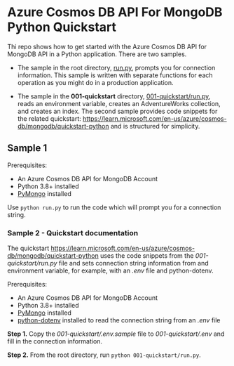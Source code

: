 # Azure Cosmos DB API For MongoDB Python Quickstart

Thi repo shows how to get started with the Azure Cosmos DB API for MongoDB API in a Python application. There are two samples.

* The sample in the root directory, [run.py](run.py), prompts you for connection information. This sample is written with separate functions for each operation as you might do in a production application.

* The sample in the **001-quickstart** directory, [001-quickstart/run.py](/001-quickstart/run.py), reads an environment variable, creates an AdventureWorks collection, and creates an index. The second sample provides code snippets for the related quickstart: https://learn.microsoft.com/en-us/azure/cosmos-db/mongodb/quickstart-python and is structured for simplicity.

## Sample 1

Prerequisites:

* An Azure Cosmos DB API for MongoDB Account
* Python 3.8+ installed
* [PyMongo](https://www.mongodb.com/docs/drivers/pymongo/) installed

Use `python run.py` to run the code which will prompt you for a connection string.

### Sample 2 - Quickstart documentation

The quickstart https://learn.microsoft.com/en-us/azure/cosmos-db/mongodb/quickstart-python uses the code snippets from the *001-quickstart/run.py* file and sets connection string information from and environment variable, for example, with an *.env* file and python-dotenv.

Prerequisites:

* An Azure Cosmos DB API for MongoDB Account
* Python 3.8+ installed
* [PyMongo](https://www.mongodb.com/docs/drivers/pymongo/) installed
* [python-dotenv](https://pypi.org/project/python-dotenv/) installed to read the connection string from an *.env* file

**Step 1.** Copy the *001-quickstart/.env.sample* file to *001-quickstart/.env* and fill in the connection information.

**Step 2.** From the root directory, run `python 001-quickstart/run.py`.
